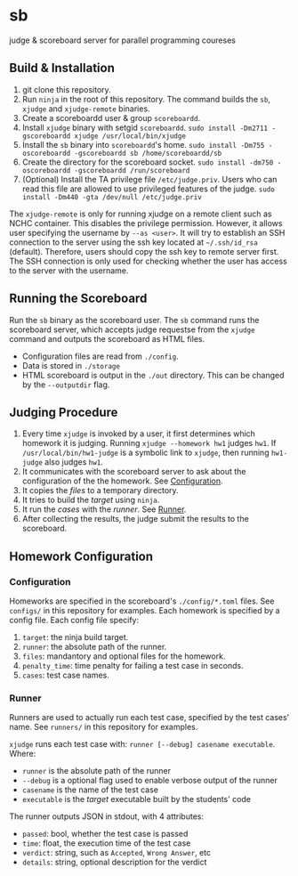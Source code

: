 # sb
judge &amp; scoreboard server for parallel programming coureses

## Build & Installation

1. git clone this repository.
2. Run `ninja` in the root of this repository. The command builds the `sb`, `xjudge` and `xjudge-remote` binaries.
3. Create a scoreboardd user & group `scoreboardd`.
4. Install `xjudge` binary with setgid `scoreboardd`. `sudo install -Dm2711 -gscoreboardd xjudge /usr/local/bin/xjudge`
5. Install the `sb` binary into `scoreboardd`'s home. `sudo install -Dm755 -oscoreboardd -gscoreboardd sb /home/scoreboardd/sb`
6. Create the directory for the scoreboard socket. `sudo install -dm750 -oscoreboardd -gscoreboardd /run/scoreboard`
7. (Optional) Install the TA privilege file `/etc/judge.priv`. Users who can read this file are allowed to use privileged features of the judge. `sudo install -Dm440 -gta /dev/null /etc/judge.priv`

The `xjudge-remote` is only for running xjudge on a remote client such as NCHC container. This disables the privilege permission. However, it allows user specifying the username by `--as <user>`. It will try to establish an SSH connection to the server using the ssh key located at `~/.ssh/id_rsa` (default). Therefore, users should copy the ssh key to remote server first. The SSH connection is only used for checking whether the user has access to the server with the username. 

## Running the Scoreboard

Run the `sb` binary as the scoreboard user. The `sb` command runs the scoreboard server, which accepts judge requestse from the `xjudge` command and outputs the scoreboard as HTML files.

* Configuration files are read from `./config`.
* Data is stored in `./storage`
* HTML scoreboard is output in the `./out` directory. This can be changed by the `--outputdir` flag.

## Judging Procedure

1. Every time `xjudge` is invoked by a user, it first determines which homework it is judging. Running `xjudge --homework hw1` judges `hw1`. If `/usr/local/bin/hw1-judge` is a symbolic link to `xjudge`, then running `hw1-judge` also judges `hw1`.
2. It communicates with the scoreboard server to ask about the configuration of the the homework. See [Configuration](#configuration).
3. It copies the *files* to a temporary directory.
4. It tries to build the *target* using `ninja`.
5. It run the *cases* with the *runner*. See [Runner](#runner).
6. After collecting the results, the judge submit the results to the scoreboard.

## Homework Configuration

### Configuration

Homeworks are specified in the scoreboard's `./config/*.toml` files. See `configs/` in this repository for examples. Each homework is specified by a config file. Each config file specify:
1. `target`: the ninja build target.
2. `runner`: the absolute path of the runner.
3. `files`: mandantory and optional files for the homework. 
4. `penalty_time`: time penalty for failing a test case in seconds.
5. `cases`: test case names.

### Runner

Runners are used to actually run each test case, specified by the test cases' name. See `runners/` in this repository for examples.

`xjudge` runs each test case with: `runner [--debug] casename executable`. Where:
   * `runner` is the absolute path of the runner
   * `--debug` is a optional flag used to enable verbose output of the runner
   * `casename` is the name of the test case
   * `executable` is the *target* executable built by the students' code

The runner outputs JSON in stdout, with 4 attributes:
   * `passed`: bool, whether the test case is passed
   * `time`: float, the execution time of the test case
   * `verdict`: string, such as `Accepted`, `Wrong Answer`, etc
   * `details`: string, optional description for the verdict
